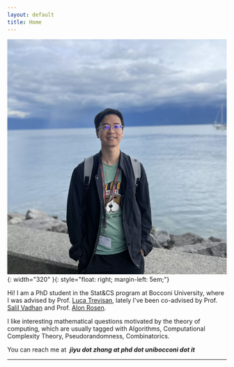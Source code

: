 ```yaml
---
layout: default
title: Home
---
```




![Lausanne, summer 2024](/assets/photo.jpg){: width="320" }{: style="float: right; margin-left: 5em;"}

Hi! I am a PhD student in the Stat&CS program at Bocconi University, where I was advised by Prof. [Luca Trevisan](https://lucatrevisan.github.io/), lately I've been co-advised by Prof. [Salil Vadhan](https://salil.seas.harvard.edu/) and Prof. [Alon Rosen](https://www.alonrosen.net/).  

I like interesting mathematical questions motivated by the theory of computing, which are usually tagged with Algorithms, Computational Complexity Theory, Pseudorandomness, Combinatorics.  


You can reach me at &nbsp;***jiyu dot zhang at phd dot unibocconi dot it***

---







